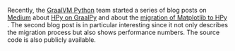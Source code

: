 <!--
.. title: HPy on GraalPy and Matplotlib/HPy
.. slug: hpy_on_graal_and_mpl
.. date: 2022-09-08 15:30:00 UTC
.. author: fangerer
.. tags:
.. category:
.. link:
.. description:
.. type: text
-->

Recently, the
[GraalVM Python](https://www.graalvm.org/python/) team started a series of blog
posts on [Medium](https://medium.com/graalvm) about
[HPy on GraalPy](https://medium.com/graalvm/hpy-better-python-c-api-in-practice-79328246e2f8)
and about the
[migration of Matplotlib to HPy](https://medium.com/graalvm/porting-matplotlib-from-c-api-to-hpy-aa32faa1f0b5)
. The second blog post is in particular interesting since it not only describes
the migration process but also shows performance numbers. The source code is
also publicly available.

<!--TEASER_END-->


